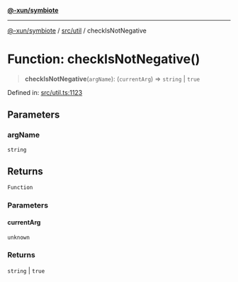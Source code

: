 [**@-xun/symbiote**](../../../README.md)

***

[@-xun/symbiote](../../../README.md) / [src/util](../README.md) / checkIsNotNegative

# Function: checkIsNotNegative()

> **checkIsNotNegative**(`argName`): (`currentArg`) => `string` \| `true`

Defined in: [src/util.ts:1123](https://github.com/Xunnamius/symbiote/blob/a1a1659a6aee8463244f5d57f0317787662deaf7/src/util.ts#L1123)

## Parameters

### argName

`string`

## Returns

`Function`

### Parameters

#### currentArg

`unknown`

### Returns

`string` \| `true`
